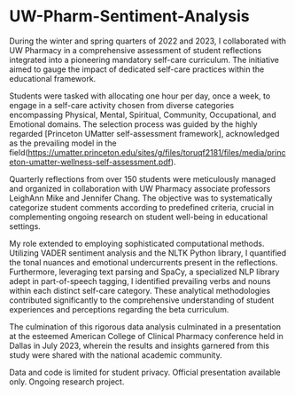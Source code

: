 # UW-Pharm-Sentiment-Analysis
During the winter and spring quarters of 2022 and 2023, I collaborated with UW Pharmacy in a comprehensive assessment of student reflections integrated into a pioneering mandatory self-care curriculum. The initiative aimed to gauge the impact of dedicated self-care practices within the educational framework.

Students were tasked with allocating one hour per day, once a week, to engage in a self-care activity chosen from diverse categories encompassing Physical, Mental, Spiritual, Community, Occupational, and Emotional domains. The selection process was guided by the highly regarded [Princeton UMatter self-assessment framework], acknowledged as the prevailing model in the field(https://umatter.princeton.edu/sites/g/files/toruqf2181/files/media/princeton-umatter-wellness-self-assessment.pdf).

Quarterly reflections from over 150 students were meticulously managed and organized in collaboration with UW Pharmacy associate professors LeighAnn Mike and Jennifer Chang. The objective was to systematically categorize student comments according to predefined criteria, crucial in complementing ongoing research on student well-being in educational settings.

My role extended to employing sophisticated computational methods. Utilizing VADER sentiment analysis and the NLTK Python library, I quantified the tonal nuances and emotional undercurrents present in the reflections. Furthermore, leveraging text parsing and SpaCy, a specialized NLP library adept in part-of-speech tagging, I identified prevailing verbs and nouns within each distinct self-care category. These analytical methodologies contributed significantly to the comprehensive understanding of student experiences and perceptions regarding the beta curriculum.

The culmination of this rigorous data analysis culminated in a presentation at the esteemed American College of Clinical Pharmacy conference held in Dallas in July 2023, wherein the results and insights garnered from this study were shared with the national academic community.

Data and code is limited for student privacy. Official presentation available only. Ongoing research project.
